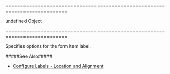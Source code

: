 ===========================================================================
<!--default-->undefined<!--/default-->
<!--type-->Object<!--/type-->
===========================================================================

<!--shortDescription-->
Specifies options for the form item label.
<!--/shortDescription-->

<!--fullDescription-->
#####See Also#####
- [Configure Labels - Location and Alignment](/Documentation/Guide/Widgets/Form/Configure_Item_Labels/Location_and_Alignment/)
<!--/fullDescription-->